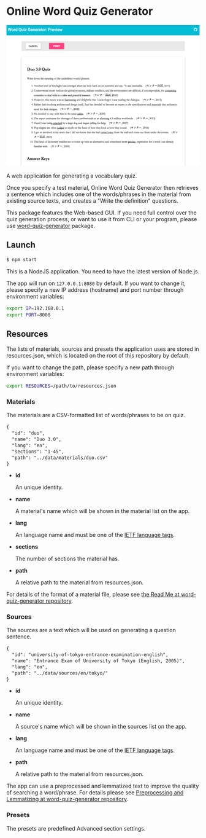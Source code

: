 # Online Word Quiz Generator

![screenshot.png](screenshot.png)

A web application for generating a vocabulary quiz.

Once you specify a test material, Online Word Quiz Generator then retrieves a sentence which includes one of the words/phrases in the material from existing source texts, and creates a "Write the definition" questions.

This package features the Web-based GUI.
If you need full control over the quiz generation process, or want to use it from CLI or your program, please use [word-quiz-generator](https://github.com/nodaguti/word-quiz-generator) package.

## Launch
```sh
$ npm start
```

This is a NodeJS application. You need to have the latest version of Node.js.

The app will run on `127.0.0.1:8080` by default. If you want to change it, please specify a new IP address (hostname) and port number through environment variables:

```sh
export IP=192.168.0.1
export PORT=8008
```

## Resources

The lists of materials, sources and presets the application uses are stored in resources.json, which is located on the root of this repository by default.

If you want to change the path, please specify a new path through environment variables:

```sh
export RESOURCES=/path/to/resources.json
```

### Materials

The materials are a CSV-formatted list of words/phrases to be on quiz.

```
{
  "id": "duo",
  "name": "Duo 3.0",
  "lang": "en",
  "sections": "1-45",
  "path": "../data/materials/duo.csv"
}
```

- __id__

  An unique identity.

- __name__

  A material's name which will be shown in the material list on the app.

- __lang__

  An language name and must be one of the [IETF language tags](http://unicode.org/cldr/utility/languageid.jsp).

- __sections__

  The number of sections the material has.

- __path__

  A relative path to the material from resources.json.

For details of the format of a material file, please see [the Read Me at word-quiz-generator repository](https://github.com/nodaguti/word-quiz-generator#material).

### Sources

The sources are a text which will be used on generating a question sentence.

```
{
  "id": "university-of-tokyo-entrance-examination-english",
  "name": "Entrance Exam of University of Tokyo (English, 2005)",
  "lang": "en",
  "path": "../data/sources/en/tokyo/"
}
```

- __id__

  An unique identity.

- __name__

  A source's name which will be shown in the sources list on the app.

- __lang__

  An language name and must be one of the [IETF language tags](http://unicode.org/cldr/utility/languageid.jsp).

- __path__

  A relative path to the material from resources.json.

The app can use a preprocessed and lemmatized text to improve the quality of searching a word/phrase. For details please see [Preprocessing and Lemmatizing at word-quiz-generator repository](https://github.com/nodaguti/word-quiz-generator#preprocessing-and-lemmatizing).

### Presets

The presets are predefined Advanced section settings.

